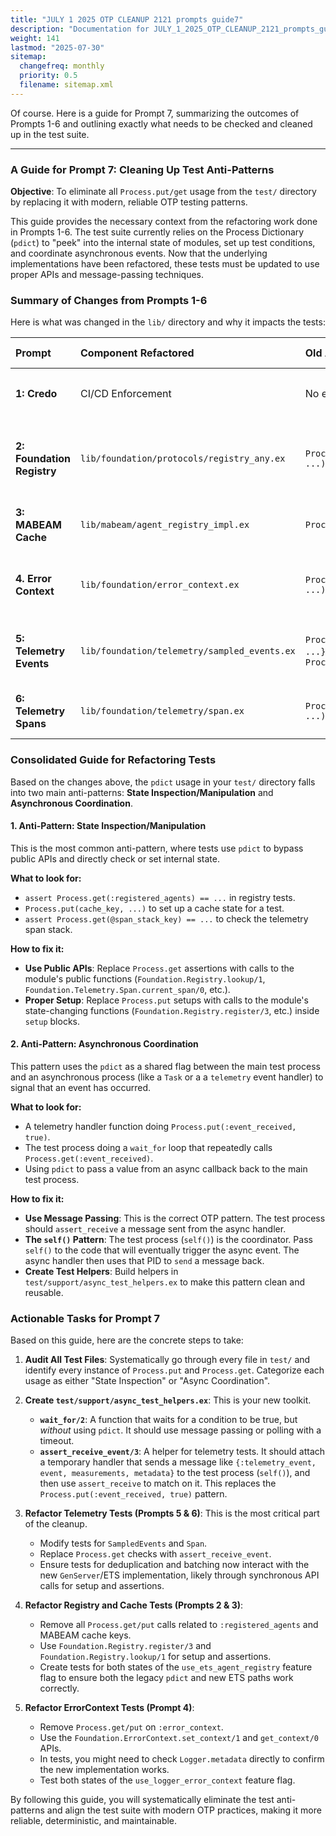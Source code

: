```yaml
---
title: "JULY 1 2025 OTP CLEANUP 2121 prompts guide7"
description: "Documentation for JULY_1_2025_OTP_CLEANUP_2121_prompts_guide7 from the Foundation repository."
weight: 141
lastmod: "2025-07-30"
sitemap:
  changefreq: monthly
  priority: 0.5
  filename: sitemap.xml
---
```


Of course. Here is a guide for Prompt 7, summarizing the outcomes of Prompts 1-6 and outlining exactly what needs to be checked and cleaned up in the test suite.

---

### A Guide for Prompt 7: Cleaning Up Test Anti-Patterns

**Objective**: To eliminate all `Process.put/get` usage from the `test/` directory by replacing it with modern, reliable OTP testing patterns.

This guide provides the necessary context from the refactoring work done in Prompts 1-6. The test suite currently relies on the Process Dictionary (`pdict`) to "peek" into the internal state of modules, set up test conditions, and coordinate asynchronous events. Now that the underlying implementations have been refactored, these tests must be updated to use proper APIs and message-passing techniques.

### Summary of Changes from Prompts 1-6

Here is what was changed in the `lib/` directory and why it impacts the tests:

| Prompt | Component Refactored | Old Anti-Pattern (in `lib/`) | New OTP Pattern (in `lib/`) | **Testing Implication for Prompt 7** |
| :--- | :--- | :--- | :--- | :--- |
| **1: Credo** | CI/CD Enforcement | No enforcement for `pdict`. | Custom `NoProcessDict` Credo check added. | The ultimate goal is to remove the test-related `pdict` usage so we can enable this check globally. |
| **2: Foundation Registry** | `lib/foundation/protocols/registry_any.ex` | `Process.put(:registered_agents, ...)` | `GenServer` with an ETS table (`RegistryETS`). | Tests likely assert registry state with `Process.get(:registered_agents)`. This must be replaced with API calls like `Foundation.Registry.lookup/1`. |
| **3: MABEAM Cache** | `lib/mabeam/agent_registry_impl.ex` | `Process.put(cache_key, ...)` | A new `MABEAM.TableCache` module with TTL. | Tests may use `pdict` to prime or check the cache. This must be replaced with API calls and proper setup/teardown. |
| **4. Error Context** | `lib/foundation/error_context.ex` | `Process.put(:error_context, ...)` | `Logger.metadata` for context storage. | Tests use `pdict` to set up and verify error context. This must be replaced with calls to the `ErrorContext` API and checks on `Logger.metadata`. |
| **5: Telemetry Events** | `lib/foundation/telemetry/sampled_events.ex`| `Process.get({:telemetry_dedup, ...})` and `Process.get(batch_key, ...)` | `GenServer`/ETS for deduplication and batching state. | Tests likely use `pdict` to simulate previous events for deduplication checks. This must be replaced with message-passing or state-setup calls to the new GenServer. |
| **6: Telemetry Spans** | `lib/foundation/telemetry/span.ex` | `Process.put(@span_stack_key, ...)` | Per-process span stacks managed in ETS. | Tests for nested spans directly manipulate the `pdict` stack. This must be replaced with calls to the public `Span` API. |

### Consolidated Guide for Refactoring Tests

Based on the changes above, the `pdict` usage in your `test/` directory falls into two main anti-patterns: **State Inspection/Manipulation** and **Asynchronous Coordination**.

#### 1. Anti-Pattern: State Inspection/Manipulation

This is the most common anti-pattern, where tests use `pdict` to bypass public APIs and directly check or set internal state.

**What to look for:**
*   `assert Process.get(:registered_agents) == ...` in registry tests.
*   `Process.put(cache_key, ...)` to set up a cache state for a test.
*   `assert Process.get(@span_stack_key) == ...` to check the telemetry span stack.

**How to fix it:**
*   **Use Public APIs**: Replace `Process.get` assertions with calls to the module's public functions (`Foundation.Registry.lookup/1`, `Foundation.Telemetry.Span.current_span/0`, etc.).
*   **Proper Setup**: Replace `Process.put` setups with calls to the module's state-changing functions (`Foundation.Registry.register/3`, etc.) inside `setup` blocks.

#### 2. Anti-Pattern: Asynchronous Coordination

This pattern uses the `pdict` as a shared flag between the main test process and an asynchronous process (like a `Task` or a a `telemetry` event handler) to signal that an event has occurred.

**What to look for:**
*   A telemetry handler function doing `Process.put(:event_received, true)`.
*   The test process doing a `wait_for` loop that repeatedly calls `Process.get(:event_received)`.
*   Using `pdict` to pass a value from an async callback back to the main test process.

**How to fix it:**
*   **Use Message Passing**: This is the correct OTP pattern. The test process should `assert_receive` a message sent from the async handler.
*   **The `self()` Pattern**: The test process (`self()`) is the coordinator. Pass `self()` to the code that will eventually trigger the async event. The async handler then uses that PID to `send` a message back.
*   **Create Test Helpers**: Build helpers in `test/support/async_test_helpers.ex` to make this pattern clean and reusable.

### Actionable Tasks for Prompt 7

Based on this guide, here are the concrete steps to take:

1.  **Audit All Test Files**: Systematically go through every file in `test/` and identify every instance of `Process.put` and `Process.get`. Categorize each usage as either "State Inspection" or "Async Coordination".

2.  **Create `test/support/async_test_helpers.ex`**: This is your new toolkit.
    *   **`wait_for/2`**: A function that waits for a condition to be true, but *without* using `pdict`. It should use message passing or polling with a timeout.
    *   **`assert_receive_event/3`**: A helper for telemetry tests. It should attach a temporary handler that sends a message like `{:telemetry_event, event, measurements, metadata}` to the test process (`self()`), and then use `assert_receive` to match on it. This replaces the `Process.put(:event_received, true)` pattern.

3.  **Refactor Telemetry Tests (Prompts 5 & 6)**: This is the most critical part of the cleanup.
    *   Modify tests for `SampledEvents` and `Span`.
    *   Replace `Process.get` checks with `assert_receive_event`.
    *   Ensure tests for deduplication and batching now interact with the new `GenServer`/ETS implementation, likely through synchronous API calls for setup and assertions.

4.  **Refactor Registry and Cache Tests (Prompts 2 & 3)**:
    *   Remove all `Process.get/put` calls related to `:registered_agents` and MABEAM cache keys.
    *   Use `Foundation.Registry.register/3` and `Foundation.Registry.lookup/1` for setup and assertions.
    *   Create tests for both states of the `use_ets_agent_registry` feature flag to ensure both the legacy `pdict` and new ETS paths work correctly.

5.  **Refactor ErrorContext Tests (Prompt 4)**:
    *   Remove `Process.get/put` on `:error_context`.
    *   Use the `Foundation.ErrorContext.set_context/1` and `get_context/0` APIs.
    *   In tests, you might need to check `Logger.metadata` directly to confirm the new implementation works.
    *   Test both states of the `use_logger_error_context` feature flag.

By following this guide, you will systematically eliminate the test anti-patterns and align the test suite with modern OTP practices, making it more reliable, deterministic, and maintainable.